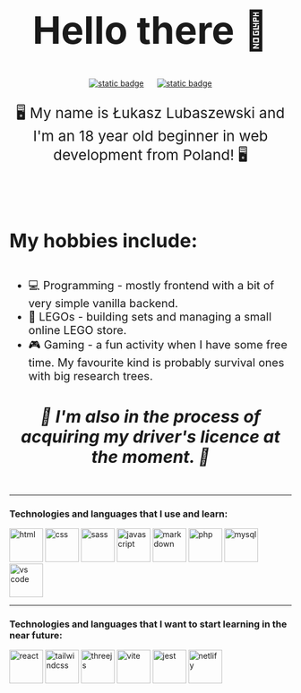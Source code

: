 <html>
    <head>
        <style>
            img{
                display: inline;
            }
        </style>
    </head>
    <body>
        <h1 style="font-size: 68px;" align="center">Hello there 👋</h1>
        <div align="center">
        <a href="https://www.frontendmentor.io/profile/Lukasz710" style="margin-right: 20px"><img alt="static badge" src="https://img.shields.io/badge/FrontendMentor-white?logo=frontendmentor&logoColor=3F54A3&style=for-the-badge"></a>
        <a href="https://steamcommunity.com/profiles/76561198138544072/"><img alt="static badge" src="https://img.shields.io/badge/Steam-black?logo=steam&logoColor=white&style=for-the-badge"></a>
        </div>
        <p style="font-size: 26px;" align="center">🖥 My name is Łukasz Lubaszewski and I'm an 18 year old beginner in web development from Poland! 🖥</p>
        <br>
        <br>
        <h4 style="font-size: 34px">My hobbies include:</h4>
        <ul style="font-size: 20px">
            <li>💻 Programming - mostly frontend with a bit of very simple vanilla backend.</li>
            <li>🧱 LEGOs - building sets and managing a small online LEGO store.</li>
            <li>🎮 Gaming - a fun activity when I have some free time. My favourite kind is probably survival ones with big research trees.</li>
        </ul>
        <h5 style="font-size: 30px;" align="center">🚗 I'm also in the process of acquiring my driver's licence at the moment. 🚗</h5>
        <hr>
        <h3>Technologies and languages that I use and learn:</h3>
        <!--badges from https://github.com/Ileriayo/markdown-badges-->
        <img src="https://img.shields.io/badge/html5-%23E34F26.svg?style=for-the-badge&logo=html5&logoColor=white" alt="html" height="60">
        <img src="https://img.shields.io/badge/css3-%231572B6.svg?style=for-the-badge&logo=css3&logoColor=white" alt="css" height="60">
        <img src="https://img.shields.io/badge/SASS-hotpink.svg?style=for-the-badge&logo=SASS&logoColor=white" alt="sass" height="60">
        <img src="https://img.shields.io/badge/javascript-%23323330.svg?style=for-the-badge&logo=javascript&logoColor=%23F7DF1E" alt="javascript" height="60">
        <img src="https://img.shields.io/badge/markdown-%23000000.svg?style=for-the-badge&logo=markdown&logoColor=white" alt="markdown" height="60">
        <img src="https://img.shields.io/badge/php-%23777BB4.svg?style=for-the-badge&logo=php&logoColor=white" alt="php" height="60">
        <img src="https://img.shields.io/badge/mysql-%2300f.svg?style=for-the-badge&logo=mysql&logoColor=white" alt="mysql" height="60">
        <img src="https://img.shields.io/badge/Visual%20Studio%20Code-0078d7.svg?style=for-the-badge&logo=visual-studio-code&logoColor=white" alt="vs code" height="60">
        <hr>
        <h3>Technologies and languages that I want to start learning in the near future:</h3>
        <img src="https://img.shields.io/badge/react-%2320232a.svg?style=for-the-badge&logo=react&logoColor=%2361DAFB" alt="react" height="60">
        <img src="https://img.shields.io/badge/tailwindcss-%2338B2AC.svg?style=for-the-badge&logo=tailwind-css&logoColor=white" alt="tailwindcss" height="60">
        <img src="https://img.shields.io/badge/threejs-black?style=for-the-badge&logo=three.js&logoColor=white" alt="threejs" height="60">
        <img src="https://img.shields.io/badge/vite-%23646CFF.svg?style=for-the-badge&logo=vite&logoColor=white" alt="vite" height="60">
        <img src="https://img.shields.io/badge/-jest-%23C21325?style=for-the-badge&logo=jest&logoColor=white" alt="jest" height="60">
        <img src="https://img.shields.io/badge/netlify-%23000000.svg?style=for-the-badge&logo=netlify&logoColor=#00C7B7" alt="netlify" height="60">
    </body>
</html>
